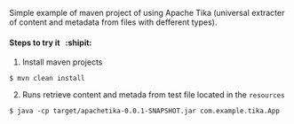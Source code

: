 Simple example of maven project of using Apache Tika (universal extracter of content and metadata from files with defferent types).

#### Steps to try it &nbsp; :shipit:

1. Install maven projects

```$ mvn clean install```

2. Runs retrieve content and metada from test file located in the `resources`

```$ java -cp target/apachetika-0.0.1-SNAPSHOT.jar com.example.tika.App```
